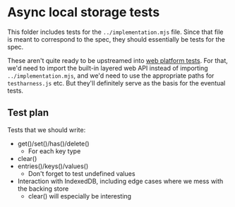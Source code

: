 # Async local storage tests

This folder includes tests for the `../implementation.mjs` file. Since that file is meant to correspond to the spec, they should essentially be tests for the spec.

These aren't quite ready to be upstreamed into [web platform tests](https://github.com/w3c/web-platform-tests/). For that, we'd need to import the built-in layered web API instead of importing `../implementation.mjs`, and we'd need to use the appropriate paths for `testharness.js` etc. But they'll definitely serve as the basis for the eventual tests.

## Test plan

Tests that we should write:

- get()/set()/has()/delete()
  - For each key type
- clear()
- entries()/keys()/values()
  - Don't forget to test undefined values
- Interaction with IndexedDB, including edge cases where we mess with the backing store
  - clear() will especially be interesting

